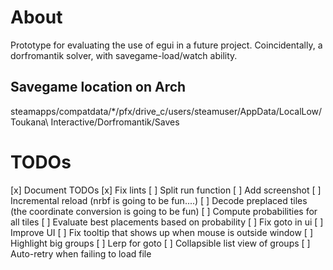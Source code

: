 # About

Prototype for evaluating the use of egui in a future project.
Coincidentally, a dorfromantik solver, with savegame-load/watch ability.

## Savegame location on Arch
steamapps/compatdata/*/pfx/drive_c/users/steamuser/AppData/LocalLow/Toukana\ Interactive/Dorfromantik/Saves

# TODOs

[x] Document TODOs
[x] Fix lints
[ ] Split run function
[ ] Add screenshot
[ ] Incremental reload (nrbf is going to be fun....)
[ ] Decode preplaced tiles (the coordinate conversion is going to be fun)
[ ] Compute probabilities for all tiles
[ ] Evaluate best placements based on probability
[ ] Fix goto in ui
[ ] Improve UI
[ ] Fix tooltip that shows up when mouse is outside window
[ ] Highlight big groups
[ ] Lerp for goto
[ ] Collapsible list view of groups
[ ] Auto-retry when failing to load file
